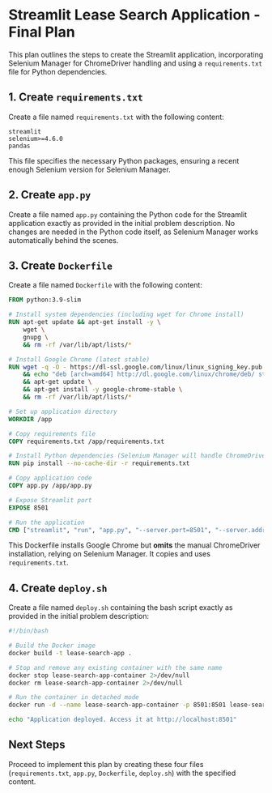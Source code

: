 # Streamlit Lease Search Application - Final Plan

This plan outlines the steps to create the Streamlit application, incorporating Selenium Manager for ChromeDriver handling and using a `requirements.txt` file for Python dependencies.

## 1. Create `requirements.txt`

Create a file named `requirements.txt` with the following content:

```
streamlit
selenium>=4.6.0
pandas
```

This file specifies the necessary Python packages, ensuring a recent enough Selenium version for Selenium Manager.

## 2. Create `app.py`

Create a file named `app.py` containing the Python code for the Streamlit application exactly as provided in the initial problem description. No changes are needed in the Python code itself, as Selenium Manager works automatically behind the scenes.

## 3. Create `Dockerfile`

Create a file named `Dockerfile` with the following content:

```dockerfile
FROM python:3.9-slim

# Install system dependencies (including wget for Chrome install)
RUN apt-get update && apt-get install -y \
    wget \
    gnupg \
    && rm -rf /var/lib/apt/lists/*

# Install Google Chrome (latest stable)
RUN wget -q -O - https://dl-ssl.google.com/linux/linux_signing_key.pub | apt-key add - \
    && echo "deb [arch=amd64] http://dl.google.com/linux/chrome/deb/ stable main" >> /etc/apt/sources.list.d/google-chrome.list \
    && apt-get update \
    && apt-get install -y google-chrome-stable \
    && rm -rf /var/lib/apt/lists/*

# Set up application directory
WORKDIR /app

# Copy requirements file
COPY requirements.txt /app/requirements.txt

# Install Python dependencies (Selenium Manager will handle ChromeDriver)
RUN pip install --no-cache-dir -r requirements.txt

# Copy application code
COPY app.py /app/app.py

# Expose Streamlit port
EXPOSE 8501

# Run the application
CMD ["streamlit", "run", "app.py", "--server.port=8501", "--server.address=0.0.0.0"]
```

This Dockerfile installs Google Chrome but **omits** the manual ChromeDriver installation, relying on Selenium Manager. It copies and uses `requirements.txt`.

## 4. Create `deploy.sh`

Create a file named `deploy.sh` containing the bash script exactly as provided in the initial problem description:

```bash
#!/bin/bash

# Build the Docker image
docker build -t lease-search-app .

# Stop and remove any existing container with the same name
docker stop lease-search-app-container 2>/dev/null
docker rm lease-search-app-container 2>/dev/null

# Run the container in detached mode
docker run -d --name lease-search-app-container -p 8501:8501 lease-search-app

echo "Application deployed. Access it at http://localhost:8501"
```

## Next Steps

Proceed to implement this plan by creating these four files (`requirements.txt`, `app.py`, `Dockerfile`, `deploy.sh`) with the specified content.